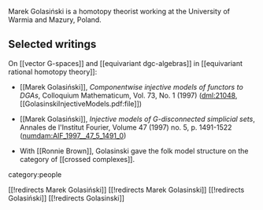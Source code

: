 
Marek Golasi&#324;ski is a homotopy theorist working at the University of Warmia and Mazury, Poland.

## Selected writings

On [[vector G-spaces]] and [[equivariant dgc-algebras]] in [[equivariant rational homotopy theory]]:

* [[Marek Golasiński]], _Componentwise injective models of functors to DGAs_, Colloquium Mathematicum, Vol. 73, No. 1 (1997)  ([dml:21048](https://eudml.org/doc/210480), [[GolasinskiInjectiveModels.pdf:file]])

* [[Marek Golasiński]], _Injective models of $G$-disconnected simplicial sets_,  Annales de l'Institut Fourier, Volume 47 (1997) no. 5, p. 1491-1522 ([numdam:AIF_1997__47_5_1491_0](http://www.numdam.org/item/?id=AIF_1997__47_5_1491_0))


* With [[Ronnie Brown]], Golasinski  gave the folk model structure on the category of [[crossed complexes]].


category:people

[[!redirects Marek Golasiński]]
[[!redirects Marek Golasinski]]
[[!redirects Golasiński]]
[[!redirects Golasinski]]
